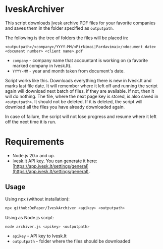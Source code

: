# IveskArchiver
This script downloads Įvesk archive PDF files for your favorite companies and saves them in the folder specified as `outputpath`.

The following is the tree of folders the files will be placed in: 
```
<outputpath>/<company>/YYYY-MM/<Pirkimai|Pardavimai>/<document date> <document number> <client name>.pdf
```

* `company` - company name that accountant is working on (a favorite marked company in Ivesk.lt).
* `YYYY-MM` - year and month taken from document's date.

Script works like this. Downloads everything there is new in Ivesk.lt and marks last file date. It will remember where it left off and running the script again will download next batch of files, if they are available. If not, then it will do nothing.
The file, where the next page key is stored, is also saved in `<outputpath>`. It should not be deleted. If it is deleted, the script will download all the files you have already downloaded again.

In case of failure, the script will not lose progress and resume where it left off the next time it is run.

# Requirements
* Node.js 20.x and up.
* Ivesk.lt API key. You can generate it here: [https://app.ivesk.lt/settings/general](https://app.ivesk.lt/settings/general).

## Usage
Using npx (without installation):
```bash
npx github:DePaper/IveskArchiver <apikey> <outputpath>
```

Using as Node.js script:
```bash
node archiver.js <apikey> <outputpath>
```

* `apikey` - API key to Ivesk.lt
* `outputpath` - folder where the files should be downloaded
